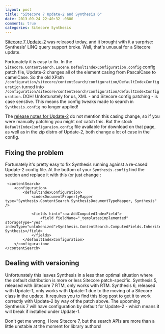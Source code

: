 ```yaml
---
layout: post
title: "Sitecore 7 Update-2 and Synthesis 6"
date: 2013-09-24 22:40:32 -0800
comments: true
categories: Sitecore Synthesis
---
```

[Sitecore 7 Update-2](http://sdn.sitecore.net/Products/Sitecore%20V5/Sitecore%20CMS%207/Update/7_0_rev_130918.aspx) was released today, and it brought with it a surprise: Synthesis' LINQ query support broke. Well, that's unusual for a Sitecore update.

Fortunately it is easy to fix. In the `Sitecore.ContentSearch.Lucene.DefaultIndexConfiguration.config` config patch file, Update-2 changes all of the element casing from PascalCase to camelCase. So the old XPath `/configuration/sitecore/contentSearch/configuration/DefaultIndexConfiguration` turned into `/configuration/sitecore/contentSearch/configuration/defaultIndexConfiguration`. DOH! Unfortunately for us, XML - and Sitecore config patching - is case senstive. This means the config tweaks made to search in `Synthesis.config` no longer applied!

The [release notes for Update-2](http://sdn.sitecore.net/SDN5/Products/Sitecore%20V5/Sitecore%20CMS%207/ReleaseNotes/webConfig/70_130918.aspx) do not mention this casing change, so if you were manually patching you might _not_ catch this. But the stock `DefaultIndexConfiguraion.config` file available for download on that page, as well as in the zip distro of Update-2, both change a lot of case in the config.

## Fixing the problem

Fortunately it's pretty easy to fix Synthesis running against a re-cased Update-2 config file. At the bottom of your `Synthesis.config` find the <contentSearch> section and replace it with this (or just change :

     <contentSearch>
		<configuration>
			<defaultIndexConfiguration>
				<indexDocumentPropertyMapper type="Synthesis.ContentSearch.SynthesisDocumentTypeMapper, Synthesis" />

				<fields hint="raw:AddComputedIndexField">
					<field fieldName="_templatesimplemented" storageType="yes" indexType="untokenized">Synthesis.ContentSearch.ComputedFields.InheritedTemplates, Synthesis</field>
				</fields>
			</defaultIndexConfiguration>
		</configuration>
	</contentSearch>

## Dealing with versioning

Unfortunately this leaves Synthesis in a less than optimal situation where the default distribution is more or less Sitecore patch-specific. Synthesis 5, released with Sitecore 7 RTM, only works with RTM. Synthesis 6, released with Update-1, only works with Update-1 due to the moving of a Sitecore class in the update. It requires you to find this blog post to get it to work correctly with Update-2 by way of the patch above. The upcoming Synthesis 7 will have configuration by default for Update-2 - which means it will break if installed under Update-1.

Don't get me wrong, I love Sitecore 7, but the search APIs are more than a little unstable at the moment for library authors!
